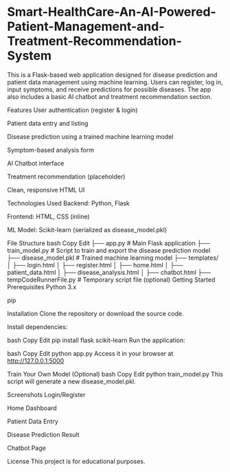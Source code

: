 # Smart-HealthCare-An-AI-Powered-Patient-Management-and-Treatment-Recommendation-System

This is a Flask-based web application designed for disease prediction and patient data management using machine learning. Users can register, log in, input symptoms, and receive predictions for possible diseases. The app also includes a basic AI chatbot and treatment recommendation section.

Features
User authentication (register & login)

Patient data entry and listing

Disease prediction using a trained machine learning model

Symptom-based analysis form

AI Chatbot interface

Treatment recommendation (placeholder)

Clean, responsive HTML UI

Technologies Used
Backend: Python, Flask

Frontend: HTML, CSS (inline)

ML Model: Scikit-learn (serialized as disease_model.pkl)

File Structure
bash
Copy
Edit
├── app.py                 # Main Flask application
├── train_model.py         # Script to train and export the disease prediction model
├── disease_model.pkl      # Trained machine learning model
├── templates/
│   ├── login.html
│   ├── register.html
│   ├── home.html
│   ├── patient_data.html
│   ├── disease_analysis.html
│   ├── chatbot.html
├── tempCodeRunnerFile.py  # Temporary script file (optional)
Getting Started
Prerequisites
Python 3.x

pip

Installation
Clone the repository or download the source code.

Install dependencies:

bash
Copy
Edit
pip install flask scikit-learn
Run the application:

bash
Copy
Edit
python app.py
Access it in your browser at http://127.0.0.1:5000

Train Your Own Model (Optional)
bash
Copy
Edit
python train_model.py
This script will generate a new disease_model.pkl.

Screenshots
Login/Register

Home Dashboard

Patient Data Entry

Disease Prediction Result

Chatbot Page

License
This project is for educational purposes.
